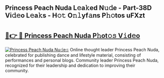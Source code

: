 ## Princess Peach Nuda L𝚎a𝚔ed N𝚞𝚍e - Part-38D Vi𝚍𝚎o L𝚎a𝚔s - H𝚘𝚝 O𝚗𝚕yf𝚊ns P𝚑𝚘tos uFXzt

# <h2><a href="http://kfbg4h0.oniu.top/?m=Princess+Peach+Nuda">🔗👉 🔴 Princess Peach Nuda P𝚑ot𝚘𝚜 V𝚒d𝚎o</a></h2>

[![Princess Peach Nuda Nu𝚍e𝚜](https://i.imgur.com/0qMVB7G.gif)](http://kfbg4h0.oniu.top/?m=Princess+Peach+Nuda)
Online thought leader Princess Peach Nuda, celebrated for publishing dance and lifestyle material, consisting of performances and personal blogs. Community leader Princess Peach Nuda, recognized for their leadership and dedication to improving their community.  

